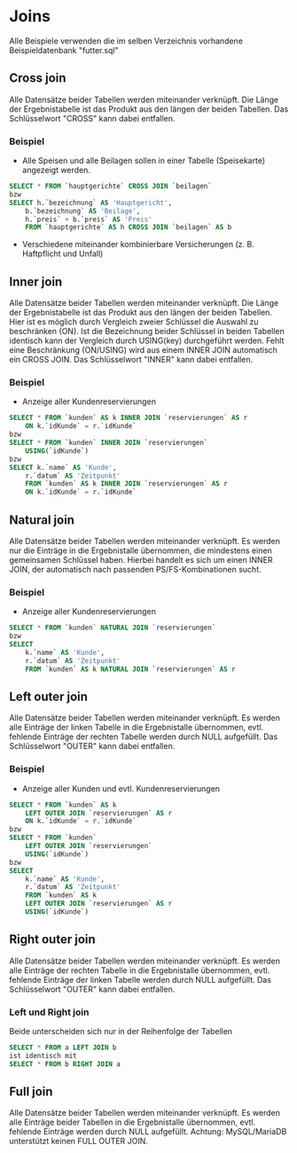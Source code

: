 # Joins

Alle Beispiele verwenden die im selben Verzeichnis vorhandene Beispieldatenbank "futter.sql"

## Cross join
Alle Datensätze beider Tabellen werden miteinander verknüpft. Die Länge der Ergebnistabelle ist das Produkt aus den längen der beiden Tabellen. Das Schlüsselwort "CROSS" kann dabei entfallen.
### Beispiel
* Alle Speisen und alle Beilagen sollen in einer Tabelle (Speisekarte) angezeigt werden.
```SQL
SELECT * FROM `hauptgerichte` CROSS JOIN `beilagen`
bzw
SELECT h.`bezeichnung` AS 'Hauptgericht',
    b.`bezeichnung` AS 'Beilage',
    h.`preis` + b.`preis` AS 'Preis'
    FROM `hauptgerichte` AS h CROSS JOIN `beilagen` AS b
```
* Verschiedene miteinander kombinierbare Versicherungen (z. B. Haftpflicht und Unfall)

## Inner join
Alle Datensätze beider Tabellen werden miteinander verknüpft. Die Länge der Ergebnistabelle ist das Produkt aus den längen der beiden Tabellen. Hier ist es möglich durch Vergleich zweier Schlüssel die Auswahl zu beschränken (ON).
Ist die Bezeichnung beider Schlüssel in beiden Tabellen identisch kann der Vergleich durch USING(key) durchgeführt werden. Fehlt eine Beschränkung (ON/USING) wird aus einem INNER JOIN automatisch ein CROSS JOIN.
Das Schlüsselwort "INNER" kann dabei entfallen.
### Beispiel
* Anzeige aller Kundenreservierungen
```SQL
SELECT * FROM `kunden` AS k INNER JOIN `reservierungen` AS r
    ON k.`idKunde` = r.`idKunde`
bzw
SELECT * FROM `kunden` INNER JOIN `reservierungen`
    USING(`idKunde`)
bzw
SELECT k.`name` AS 'Kunde',
    r.`datum` AS 'Zeitpunkt'
    FROM `kunden` AS k INNER JOIN `reservierungen` AS r
    ON k.`idKunde` = r.`idKunde`
```

## Natural join
Alle Datensätze beider Tabellen werden miteinander verknüpft. Es werden nur die Einträge in die Ergebnistalle übernommen, die mindestens einen gemeinsamen Schlüssel haben. Hierbei handelt es sich um einen INNER JOIN, der automatisch nach passenden PS/FS-Kombinationen sucht.
### Beispiel
* Anzeige aller Kundenreservierungen
```SQL
SELECT * FROM `kunden` NATURAL JOIN `reservierungen`
bzw
SELECT
    k.`name` AS 'Kunde',
    r.`datum` AS 'Zeitpunkt'
    FROM `kunden` AS k NATURAL JOIN `reservierungen` AS r
```

## Left outer join
Alle Datensätze beider Tabellen werden miteinander verknüpft. Es werden alle Einträge der linken Tabelle in die Ergebnistalle übernommen, evtl. fehlende Einträge der rechten Tabelle werden durch NULL aufgefüllt. Das Schlüsselwort "OUTER" kann dabei entfallen.
### Beispiel
* Anzeige aller Kunden und evtl. Kundenreservierungen
```SQL
SELECT * FROM `kunden` AS k
    LEFT OUTER JOIN `reservierungen` AS r
    ON k.`idKunde` = r.`idKunde`
bzw
SELECT * FROM `kunden`
    LEFT OUTER JOIN `reservierungen`
    USING(`idKunde`)
bzw
SELECT
    k.`name` AS 'Kunde',
    r.`datum` AS 'Zeitpunkt'
    FROM `kunden` AS k
    LEFT OUTER JOIN `reservierungen` AS r
    USING(`idKunde`)
```

## Right outer join
Alle Datensätze beider Tabellen werden miteinander verknüpft. Es werden alle Einträge der rechten Tabelle in die Ergebnistalle übernommen, evtl. fehlende Einträge der linken Tabelle werden durch NULL aufgefüllt. Das Schlüsselwort "OUTER" kann dabei entfallen.
### Left und Right join
Beide unterscheiden sich nur in der Reihenfolge der Tabellen
```SQL
SELECT * FROM a LEFT JOIN b
ist identisch mit
SELECT * FROM b RIGHT JOIN a
```

## Full join
Alle Datensätze beider Tabellen werden miteinander verknüpft. Es werden alle Einträge beider Tabellen in die Ergebnistalle übernommen, evtl. fehlende Einträge werden durch NULL aufgefüllt. Achtung: MySQL/MariaDB unterstützt keinen FULL OUTER JOIN.
